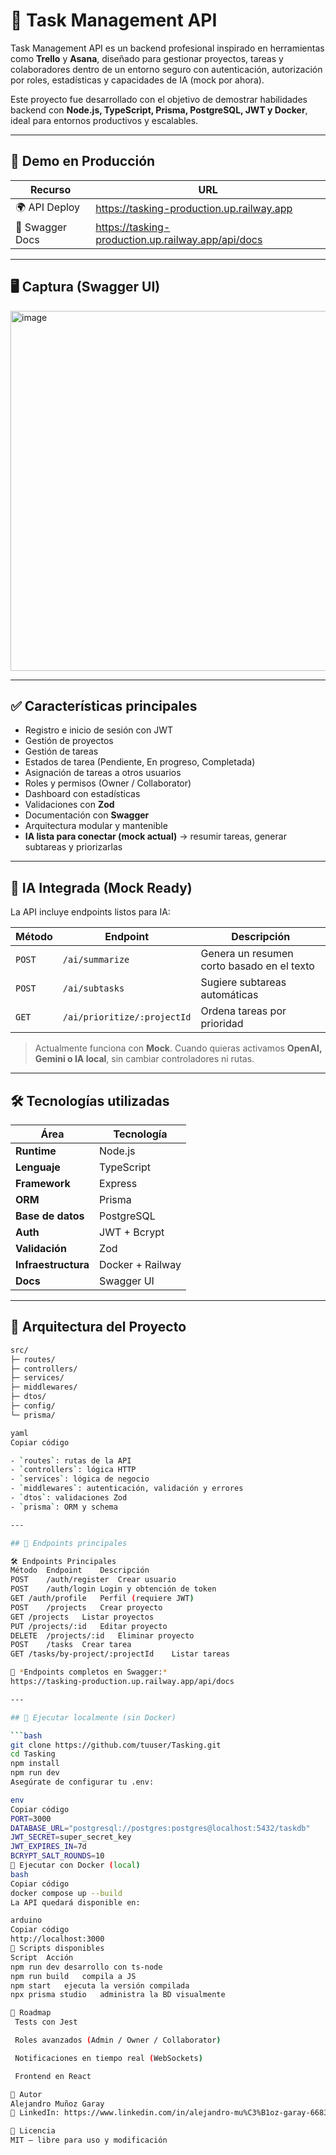 # 📌 Task Management API

Task Management API es un backend profesional inspirado en herramientas como **Trello** y **Asana**, diseñado para gestionar proyectos, tareas y colaboradores dentro de un entorno seguro con autenticación, autorización por roles, estadísticas y capacidades de IA (mock por ahora).

Este proyecto fue desarrollado con el objetivo de demostrar habilidades backend con **Node.js, TypeScript, Prisma, PostgreSQL, JWT y Docker**, ideal para entornos productivos y escalables.

---

## 🚀 Demo en Producción

| Recurso | URL |
|---------|-----|
| 🌍 API Deploy | https://tasking-production.up.railway.app |
| 📌 Swagger Docs | https://tasking-production.up.railway.app/api/docs |

---

## 🖥️ Captura (Swagger UI)

<img width="1102" height="576" alt="image" src="https://github.com/user-attachments/assets/485a7642-3280-4ac5-9590-8c0005ddefee" />

---

## ✅ Características principales

- Registro e inicio de sesión con JWT
- Gestión de proyectos
- Gestión de tareas
- Estados de tarea (Pendiente, En progreso, Completada)
- Asignación de tareas a otros usuarios
- Roles y permisos (Owner / Collaborator)
- Dashboard con estadísticas
- Validaciones con **Zod**
- Documentación con **Swagger**
- Arquitectura modular y mantenible
- **IA lista para conectar (mock actual)** → resumir tareas, generar subtareas y priorizarlas

---

## 🤖 IA Integrada (Mock Ready)

La API incluye endpoints listos para IA:

| Método | Endpoint | Descripción |
|---------|---------|-------------|
| `POST` | `/ai/summarize` | Genera un resumen corto basado en el texto |
| `POST` | `/ai/subtasks` | Sugiere subtareas automáticas |
| `GET` | `/ai/prioritize/:projectId` | Ordena tareas por prioridad |

> Actualmente funciona con **Mock**. Cuando quieras activamos **OpenAI, Gemini o IA local**, sin cambiar controladores ni rutas.

---

## 🛠️ Tecnologías utilizadas

| Área | Tecnología |
|--------|------------|
| **Runtime** | Node.js |
| **Lenguaje** | TypeScript |
| **Framework** | Express |
| **ORM** | Prisma |
| **Base de datos** | PostgreSQL |
| **Auth** | JWT + Bcrypt |
| **Validación** | Zod |
| **Infraestructura** | Docker + Railway |
| **Docs** | Swagger UI |

---

## 🧱 Arquitectura del Proyecto

```bash
src/
├─ routes/
├─ controllers/
├─ services/
├─ middlewares/
├─ dtos/
├─ config/
└─ prisma/

yaml
Copiar código

- `routes`: rutas de la API  
- `controllers`: lógica HTTP  
- `services`: lógica de negocio  
- `middlewares`: autenticación, validación y errores  
- `dtos`: validaciones Zod  
- `prisma`: ORM y schema

---

## 📌 Endpoints principales

🛠️ Endpoints Principales
Método	Endpoint	Descripción
POST	/auth/register	Crear usuario
POST	/auth/login	Login y obtención de token
GET	/auth/profile	Perfil (requiere JWT)
POST	/projects	Crear proyecto
GET	/projects	Listar proyectos
PUT	/projects/:id	Editar proyecto
DELETE	/projects/:id	Eliminar proyecto
POST	/tasks	Crear tarea
GET	/tasks/by-project/:projectId	Listar tareas

📌 *Endpoints completos en Swagger:*  
https://tasking-production.up.railway.app/api/docs

---

## 🧪 Ejecutar localmente (sin Docker)

```bash
git clone https://github.com/tuuser/Tasking.git
cd Tasking
npm install
npm run dev
Asegúrate de configurar tu .env:

env
Copiar código
PORT=3000
DATABASE_URL="postgresql://postgres:postgres@localhost:5432/taskdb"
JWT_SECRET=super_secret_key
JWT_EXPIRES_IN=7d
BCRYPT_SALT_ROUNDS=10
🐳 Ejecutar con Docker (local)
bash
Copiar código
docker compose up --build
La API quedará disponible en:

arduino
Copiar código
http://localhost:3000
🔧 Scripts disponibles
Script	Acción
npm run dev	desarrollo con ts-node
npm run build	compila a JS
npm start	ejecuta la versión compilada
npx prisma studio	administra la BD visualmente

🧭 Roadmap
 Tests con Jest

 Roles avanzados (Admin / Owner / Collaborator)

 Notificaciones en tiempo real (WebSockets)

 Frontend en React

👤 Autor
Alejandro Muñoz Garay
🔗 LinkedIn: https://www.linkedin.com/in/alejandro-mu%C3%B1oz-garay-668324347/

📄 Licencia
MIT — libre para uso y modificación
